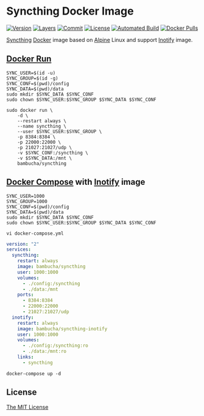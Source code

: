 # Syncthing Docker Image

[![Version](https://images.microbadger.com/badges/version/bambucha/syncthing.svg)](https://microbadger.com/images/bambucha/syncthing) [![Layers](https://images.microbadger.com/badges/image/bambucha/syncthing.svg)](https://microbadger.com/images/bambucha/syncthing/) [![Commit](https://images.microbadger.com/badges/commit/bambucha/syncthing.svg)](https://microbadger.com/images/bambucha/syncthing) [![License](https://images.microbadger.com/badges/license/bambucha/syncthing.svg)](https://microbadger.com/images/bambucha/syncthing) [![Automated Build](https://img.shields.io/docker/automated/bambucha/syncthing.svg)](https://registry.hub.docker.com/u/bambucha/syncthing/) [![Docker Pulls](https://img.shields.io/docker/pulls/bambucha/syncthing.svg)](https://registry.hub.docker.com/u/bambucha/syncthing/)

[Syncthing](https://github.com/syncthing/syncthing/) [Docker](https://docker.com/) image based on [Alpine](https://alpinelinux.org/) Linux and support [Inotify](https://github.com/bambocher/docker-syncthing-inotify) image.

## [Docker Run](https://docs.docker.com/engine/reference/run/)

```shell
SYNC_USER=$(id -u)
SYNC_GROUP=$(id -g)
SYNC_CONF=$(pwd)/config
SYNC_DATA=$(pwd)/data
sudo mkdir $SYNC_DATA $SYNC_CONF
sudo chown $SYNC_USER:$SYNC_GROUP $SYNC_DATA $SYNC_CONF

sudo docker run \
    -d \
    --restart always \
    --name syncthing \
    --user $SYNC_USER:$SYNC_GROUP \
    -p 8384:8384 \
    -p 22000:22000 \
    -p 21027:21027/udp \
    -v $SYNC_CONF:/syncthing \
    -v $SYNC_DATA:/mnt \
    bambucha/syncthing
```

## [Docker Compose](https://docs.docker.com/compose/) with [Inotify](https://github.com/bambocher/docker-syncthing-inotify/) image

```shell
SYNC_USER=1000
SYNC_GROUP=1000
SYNC_CONF=$(pwd)/config
SYNC_DATA=$(pwd)/data
sudo mkdir $SYNC_DATA $SYNC_CONF
sudo chown $SYNC_USER:$SYNC_GROUP $SYNC_DATA $SYNC_CONF
```

```shell
vi docker-compose.yml
```

```yml
version: "2"
services:
  syncthing:
    restart: always
    image: bambucha/syncthing
    user: 1000:1000
    volumes:
      - ./config:/syncthing
      - ./data:/mnt
    ports:
      - 8384:8384
      - 22000:22000
      - 21027:21027/udp
  inotify:
    restart: always
    image: bambucha/syncthing-inotify
    user: 1000:1000
    volumes:
      - ./config:/syncthing:ro
      - ./data:/mnt:ro
    links:
      - syncthing
```

```shell
docker-compose up -d
```

## License

[The MIT License](LICENSE)

